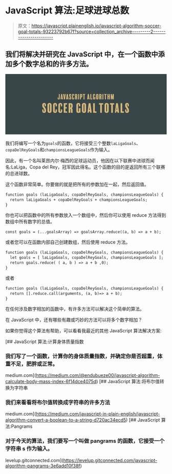 # JavaScript 算法:足球进球总数

> 原文：<https://javascript.plainenglish.io/javascript-algorithm-soccer-goal-totals-93223792b67f?source=collection_archive---------2----------------------->

## 我们将解决并研究在 JavaScript 中，在一个函数中添加多个数字总和的许多方法。

![](img/5cccef5b840baeea9d010fcf8f3b86a1.png)

我们将编写一个名为`goals`的函数，它将接受三个整数`laLigaGoals`、`copaDelReyGoals`和`championsLeagueGoals`作为输入。

因此，有一个名叫莱昂内尔·梅西的足球运动员，他因在以下联赛中进球而闻名:LaLiga，Copa del Rey，冠军因此得名。这个函数的目的是返回所有三个联赛的总进球数。

这个函数非常简单。你要做的就是把所有的参数加在一起，然后返回值。

```
function goals (laLigaGoals, copaDelReyGoals, championsLeagueGoals) {
  return laLigaGoals + copaDelReyGoals + championsLeagueGoals;
}
```

你也可以把函数中的所有参数放入一个数组中，然后你可以使用 reduce 方法得到数组中所有数字的总值。

```
const goals = (...goalsArray) => goalsArray.reduce((a, b) => a + b);
```

或者您可以在函数内部自己创建数组，然后使用 reduce 方法。

```
function goals (laLigaGoals, copaDelReyGoals, championsLeagueGoals) {
  let goals = [ laLigaGoals, copaDelReyGoals, championsLeagueGoals ];
  return goals.reduce( ( a, b ) => a + b ,0);
}
```

或者

```
function goals (laLigaGoals, copaDelReyGoals, championsLeagueGoals) {
  return [].reduce.call(arguments, (a, b)=> a + b);
}
```

在任何涉及数字相加的函数中，有许多方法可以解决这个简单的算法。

在 JavaScript 中，还有哪些有趣或巧妙的方法可以将多个数字相加？

如果你觉得这个算法有帮助，可以看看我最近的其他 JavaScript 算法解决方案:

[](https://medium.com/@endubueze00/javascript-algorithm-calculate-body-mass-index-6f14dce4075d) [## JavaScript 算法:计算身体质量指数

### 我们写了一个函数，计算你的身体质量指数，并确定你是否超重，体重不足，肥胖或正常。

medium.com](https://medium.com/@endubueze00/javascript-algorithm-calculate-body-mass-index-6f14dce4075d) [](https://medium.com/javascript-in-plain-english/javascript-algorithm-convert-a-boolean-to-a-string-d720ac34ecd5) [## JavaScript 算法:将布尔值转换为字符串

### 我们来看看将布尔值转换成字符串的许多方法

medium.com](https://medium.com/javascript-in-plain-english/javascript-algorithm-convert-a-boolean-to-a-string-d720ac34ecd5) [](https://levelup.gitconnected.com/javascript-algorithm-pangrams-3e6add10f38f) [## JavaScript 算法:Pangrams

### 对于今天的算法，我们要写一个叫做 pangrams 的函数，它接受一个字符串 s 作为输入。

levelup.gitconnected.com](https://levelup.gitconnected.com/javascript-algorithm-pangrams-3e6add10f38f)